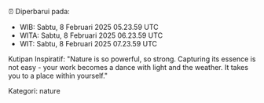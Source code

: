 ⏰ Diperbarui pada:
- WIB: Sabtu, 8 Februari 2025 05.23.59 UTC
- WITA: Sabtu, 8 Februari 2025 06.23.59 UTC
- WIT: Sabtu, 8 Februari 2025 07.23.59 UTC

Kutipan Inspiratif:
"Nature is so powerful, so strong. Capturing its essence is not easy - your work becomes a dance with light and the weather. It takes you to a place within yourself."


Kategori: nature

